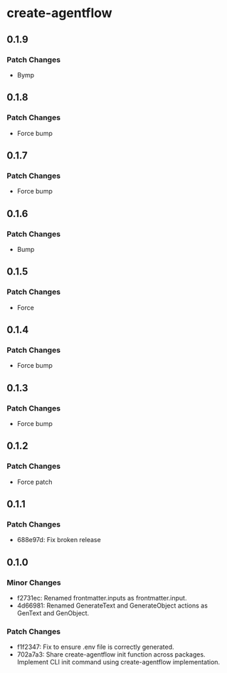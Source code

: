 # create-agentflow

## 0.1.9

### Patch Changes

- Bymp

## 0.1.8

### Patch Changes

- Force bump

## 0.1.7

### Patch Changes

- Force bump

## 0.1.6

### Patch Changes

- Bump

## 0.1.5

### Patch Changes

- Force

## 0.1.4

### Patch Changes

- Force bump

## 0.1.3

### Patch Changes

- Force bump

## 0.1.2

### Patch Changes

- Force patch

## 0.1.1

### Patch Changes

- 688e97d: Fix broken release

## 0.1.0

### Minor Changes

- f2731ec: Renamed frontmatter.inputs as frontmatter.input.
- 4d66981: Renamed GenerateText and GenerateObject actions as GenText and GenObject.

### Patch Changes

- f1f2347: Fix to ensure .env file is correctly generated.
- 702a7a3: Share create-agentflow init function across packages.
  Implement CLI init command using create-agentflow implementation.
